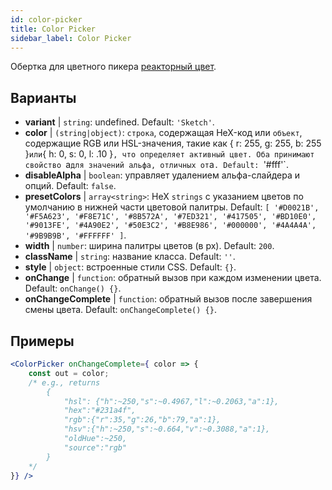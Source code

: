 ```yaml
---
id: color-picker
title: Color Picker
sidebar_label: Color Picker
---
```


Обертка для цветного пикера [реакторный цвет](https://casesandberg.github.io/react-color/).

## Варианты

* __variant__ | `string`: undefined. Default: `'Sketch'`.
* __color__ | `(string|object)`: `строка`, содержащая HeX-код или `объект`, содержащие RGB или HSL-значения, такие как { r: 255, g: 255, b: 255 }` или `{ h: 0, s: 0, l: .10 }`, что определяет активный цвет. Оба принимают свойство `a` для значений альфа, отличных от `a`. Default: `'#fff'`.
* __disableAlpha__ | `boolean`: управляет удалением альфа-слайдера и опций. Default: `false`.
* __presetColors__ | `array<string>`: HeX `strings` с указанием цветов по умолчанию в нижней части цветовой палитры. Default: `[
  '#D0021B',
  '#F5A623',
  '#F8E71C',
  '#8B572A',
  '#7ED321',
  '#417505',
  '#BD10E0',
  '#9013FE',
  '#4A90E2',
  '#50E3C2',
  '#B8E986',
  '#000000',
  '#4A4A4A',
  '#9B9B9B',
  '#FFFFFF'
]`.
* __width__ | `number`: ширина палитры цветов (в px). Default: `200`.
* __className__ | `string`: название класса. Default: `''`.
* __style__ | `object`: встроенные стили CSS. Default: `{}`.
* __onChange__ | `function`: обратный вызов при каждом изменении цвета. Default: `onChange() {}`.
* __onChangeComplete__ | `function`: обратный вызов после завершения смены цвета. Default: `onChangeComplete() {}`.


## Примеры

```jsx live
<ColorPicker onChangeComplete={ color => {
    const out = color;
    /* e.g., returns 
        {
            "hsl": {"h":~250,"s":~0.4967,"l":~0.2063,"a":1},
            "hex":"#231a4f",
            "rgb":{"r":35,"g":26,"b":79,"a":1},
            "hsv":{"h":~250,"s":~0.664,"v":~0.3088,"a":1},
            "oldHue":~250,
            "source":"rgb"
        }
    */
}} />
```

